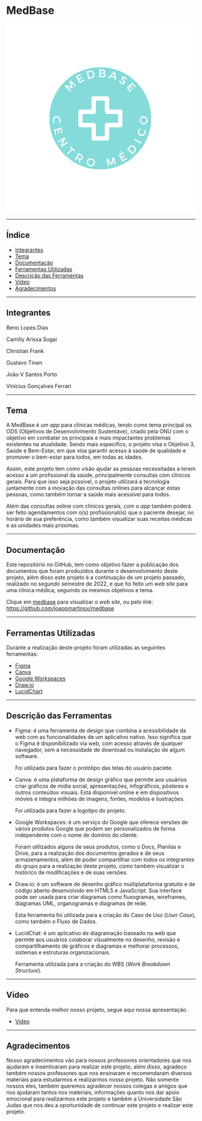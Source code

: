 # MedBase

![logo](https://github.com/camilly2/MedBase/blob/main/Logo_MedBase.png)

---

 ## Índice

* [Integrantes](#integrantes)
* [Tema](#tema)
* [Documentação](#documentação)
* [Ferramentas Utilizadas](#ferramentas-utilizadas)
* [Descrição das Ferramentas](#descrição-das-ferramentas)
* [Vídeo](#video)
* [Agradecimentos](#agradecimentos)

---

## Integrantes

Beno Lopes Dias

Camilly  Arissa Sugai

Christian Frank

Gustavo Tinen

João V Santos Porto

Vinícius Gonçalves Ferrari

---

## Tema

A MedBase é um *app* para clínicas médicas, tendo como tema principal os ODS (Objetivos de Desenvolvimento Sustentáve), criado pela ONU com o objetivo em combater os principais e mais impactantes problemas existentes na atualidade. Sendo mais específico, o projeto visa o Objetivo 3, Saúde e Bem-Estar, em que visa garantir acesso à saúde de qualidade e promover o bem-estar para todos, em todas as idades.

Assim, este projeto tem como visão ajudar as pessoas necessitadas a terem acesso a um profissional da saúde, principalmente consultas com clínicos gerais. Para que isso seja possível, o projeto utilizará a tecnologia juntamente com a inovação das consultas onlines para alcançar estas pessoas, como também tornar a saúde mais acessível para todos.

Além das consultas online com clínicos gerais, com o *app* também poderá ser feito agendamentos com o(s) profissional(is) que o paciente desejar, no horário de sua preferência, como também visualizar suas receitas médicas e as unidades mais próximas.

---

## Documentação

Este repositório no GitHub, tem como objetivo fazer a publicação dos documentos que foram produzidos durante o desenvolvimento deste projeto, além disso este projeto é a continuação de um projeto passado, realizado no segundo semestre de 2022, e que foi feito um *web site* para uma clínica médica, seguindo os mesmos objetivos e tema.

Clique em [medbase](https://github.com/joaopmartinsx/medbase) para visualizar o *web site*, ou pelo *link*: https://github.com/joaopmartinsx/medbase

---
## Ferramentas Utilizadas

Durante a realização deste projeto foram utilizadas as seguintes ferramentas:

* [Figma](https://www.figma.com/)
* [Canva](https://www.canva.com/pt_br/)
* [Google Workspaces](https://workspace.google.com/intl/pt-BR/)
* [Draw.io](https://app.diagrams.net/)
* [LucidChart](https://www.lucidchart.com/pages/pt?gclid=Cj0KCQjw7aqkBhDPARIsAKGa0oLsKVJtuypSFtx_PzzsQq4kxa87nXKIQRxEJv82cIryiethh9ZJqUUaAkhlEALw_wcB&km_CPC_AdGroupID=59412157138&km_CPC_AdPosition=&km_CPC_CampaignId=1500131167&km_CPC_Country=1001736&km_CPC_Creative=294337318298&km_CPC_Device=c&km_CPC_ExtensionID=&km_CPC_Keyword=lucidchart&km_CPC_MatchType=e&km_CPC_Network=g&km_CPC_TargetID=kwd-33511936169&km_CPC_placement=&km_CPC_target=&utm_campaign=_chart_pt_allcountries_mixed_search_brand_exact_&utm_medium=cpc&utm_source=google)

---

## Descrição das Ferramentas

* Figma: é uma ferramenta de design que combina a acessibilidade da web com as funcionalidades de um aplicativo nativo. Isso significa que o Figma é disponibilizado via web, com acesso através de qualquer navegador, sem a necessidade de download ou instalação de algum software. 

   Foi utilizada para fazer o protótipo das telas do usuário paciete.

* Canva: é uma plataforma de design gráfico que permite aos usuários criar gráficos de mídia social, apresentações, infográficos, pôsteres e outros conteúdos visuais. Está disponível online e em dispositivos móveis e integra milhões de imagens, fontes, modelos e ilustrações. 

   Foi utilizada para fazer a logotipo do projeto.

* Google Workspaces: é um serviço do Google que oferece versões de vários produtos Google que podem ser personalizados de forma independente com o nome de domínio do cliente.

   Foram utilizados alguns de seus produtos, como o Docs, Planilas e Drive, para a realização dos documentos gerados e de seus armazenamentos, além de poder compartilhar com todos os integrantes do grupo para a realização deste projeto, como também visualizar o histórico de modificações e de suas versões.

* Draw.io: é um software de desenho gráfico multiplataforma gratuito e de código aberto desenvolvido em HTML5 e JavaScript. Sua interface pode ser usada para criar diagramas como fluxogramas, wireframes, diagramas UML, organogramas e diagramas de rede.

   Esta ferramenta foi utilizada para a criação do Caso de Uso (*User Case*), como também o Fluxo de Dados.

* LucidChat: é um aplicativo de diagramação baseado na web que permite aos usuários colaborar visualmente no desenho, revisão e compartilhamento de gráficos e diagramas e melhorar processos, sistemas e estruturas organizacionais.

   Ferramenta utilizada para a criação do WBS (*Work Breakdown Structure*).
---

## Vídeo

Para que entenda melhor nosso projeto, segue aqui nossa apresentação.

* [Vídeo](#Link)

---

## Agradecimentos

Nosso agradecimentos vão para nossos professores orientadores que nos ajudaram e insentivaram para realizar este projeto, além disso, agradeço também nossos professores que nos ensinaram e recomendaram diversos materiais para estudarmos e realizarmos nosso projeto. Não somente nossos eles, também queremos agradecer nossos colegas e amigos que nos ajudaram tantos nos materiais, informações quanto nos dar apoio emocional para realizarmos este projeto e também a Universidade São Judas que nos deu a oportunidade de continuar este projeto e realizar este projeto.
